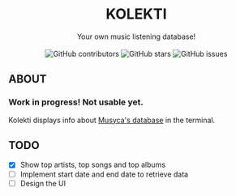 <div align="center">
  <h1 align="center">KOLEKTI</h1>

  <p align="center">
    Your own music listening database!<br><br>
    <img alt="GitHub contributors" src="https://img.shields.io/github/contributors/crdpa/kolekti?style=for-the-badge">
    <img alt="GitHub stars" src="https://img.shields.io/github/stars/crdpa/kolekti?style=for-the-badge">
    <img alt="GitHub issues" src="https://img.shields.io/github/issues/crdpa/kolekti?style=for-the-badge"><br>
  </p>
</div>

## ABOUT

### Work in progress! Not usable yet.

Kolekti displays info about [Musyca's database](https://github.com/crdpa/musyca/) in the terminal.

## TODO

- [x] Show top artists, top songs and top albums
- [ ] Implement start date and end date to retrieve data
- [ ] Design the UI
